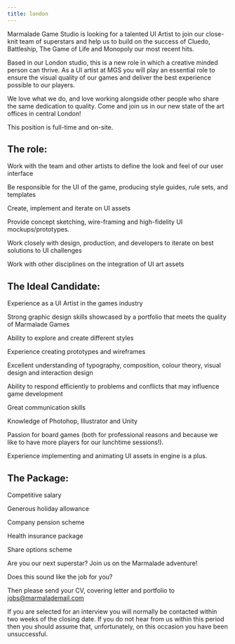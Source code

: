```yaml
---
title: london
---
```

Marmalade Game Studio is looking for a talented  UI Artist to join our close-knit team of superstars and help us to build on the success of Cluedo, Battleship, The Game of Life and Monopoly our most recent hits. 

Based in our London studio, this is a new role in which a creative minded person can thrive. As a UI  artist at MGS you will play an essential role to ensure the visual quality of our games and deliver the best experience possible to our players.

We love what we do, and love working alongside other people who share the same dedication to quality. Come and join us in our new state of the art offices in central London!

This position is full-time and on-site.

## The role:

Work with the team and other artists to define the look and feel of our user interface

Be responsible for the UI of the game, producing style guides, rule sets, and templates

Create, implement and iterate on UI assets

Provide concept sketching, wire-framing and high-fidelity UI mockups/prototypes.

Work closely with design, production, and developers to iterate on best solutions to UI challenges

Work with other disciplines on the integration of UI art assets 

## The Ideal Candidate:

Experience as a UI Artist in the games industry

Strong graphic design skills showcased by a portfolio that meets the quality of Marmalade Games

Ability to explore and create different styles 

Experience creating prototypes and wireframes

Excellent understanding of typography, composition, colour theory, visual design and interaction design

Ability to respond efficiently to problems and conflicts that may influence game development

Great communication skills

Knowledge of Photohop, Illustrator and Unity 

Passion for board games (both for professional reasons and because we like to have more players for our lunchtime sessions!).

Experience implementing and animating UI assets in engine is a plus.

## The Package:

Competitive salary

Generous holiday allowance

Company pension scheme

Health insurance package

Share options scheme



Are you our next superstar? Join us on the Marmalade adventure! 

Does this sound like the job for you?

Then please send your CV, covering letter  and portfolio to jobs@marmalademail.com

If you are selected for an interview you will normally be contacted within two weeks of the closing date. If you do not hear from us within this period then you should assume that, unfortunately, on this occasion you have been unsuccessful.
